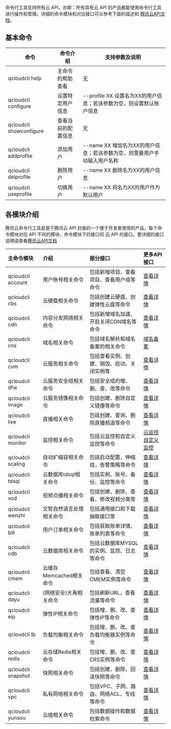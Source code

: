 命令行工具支持所有云 API，亦即：所有具有云 API 的产品都能使用命令行工具进行操作和管理。详细的命令模块和对应接口可以参考下面的描述和 [腾讯云API文档](https://www.qcloud.com/doc/api)。

## 基本命令
|    命令               | 命令介绍               | 支持参数及说明 |
| -------------------- | -----------------  |------ | 
|qcloudcli help 		| 主命令的帮助查看    |无      |
|qcloudcli configure    | 设置特定用户信息  |--profile XX 设置名为XX的用户信息；若该参数为空，则设置默认账户信息|
|qcloudcli showconfigure| 查看当前的配置信息  |无      |
|qcloudcli addprofile   | 添加用户        |--name XX 增加名为XX的用户信息；若该参数为空，则需要用户手动输入用户名称      |
|qcloudcli delprofile   | 删除用户        |--name XX 删除名为XX的用户信息|
|qcloudcli useprofile   | 切换用户      |--name XX 将名为XX的用户作为默认用户|

## 各模块介绍
腾讯云命令行工具是基于腾讯云 API 封装的一个便于开发者使用的产品，每个命令模块对应 API 不同的模块，命令模块下的接口同 云 API 的接口。更详细的接口说明请查看[腾讯云API文档](https://www.qcloud.com/doc/api)

| 主命令模块            | 介绍                | 部分接口  							    |更多API接口                                             |
|:----------------------| :-------------------|:----------------------------------------|:-------------------------------------------------------| 
|qcloudcli account      |用户账号相关命令     |包括新增项目、查看项目、查看用户组等命令 |[查看详情](https://www.qcloud.com/doc/api/403/4368)     |
|qcloudcli cbs          |云硬盘相关命令       |包括创建云硬盘、创建弹性云盘等命令       |[查看详情](https://www.qcloud.com/doc/api/364/2446)     |
|qcloudcli cdn          |内容分发网络相关命令 |包括新增域名加速、开启关闭CDN域名等命令  |[查看详情](https://www.qcloud.com/doc/api/231/1723)     |
|qcloudcli cns          |域名相关命令         |包括域名解析和域名备案的相关命令         |[域名备案](https://www.qcloud.com/doc/api/263/1213)                          |
|qcloudcli cvm          |云服务相关命令       |包括查看实例、创建、销毁、启动、关闭实例等|[查看详情](https://www.qcloud.com/doc/api/229/569#2.-.E5.AE.9E.E4.BE.8B.E7.9B.B8.E5.85.B3.E6.8E.A5.E5.8F.A3)  
|qcloudcli dfw          |云服务安全组相关命令 |包括安全组的增、删、查、改等命令         |[查看详情](https://www.qcloud.com/doc/api/229/569#5.-.E5.AE.89.E5.85.A8.E7.BB.84.E7.9B.B8.E5.85.B3.E6.8E.A5.E5.8F.A3)|
|qcloudcli image        |云服务镜像相关命令   |包括创建、删除自定义镜像等命令           |[查看详情](https://www.qcloud.com/doc/api/229/569#3.-.E9.95.9C.E5.83.8F.E7.9B.B8.E5.85.B3.E6.8E.A5.E5.8F.A3)     |
|qcloudcli live         |直播相关命令         |包括创建、查询、删除直播频道等命令       |[查看详情](https://www.qcloud.com/doc/api/258/4714)     |
|qcloudcli monitor      |监控相关命令         |包括云监控和自定义监控等命令             |[云监控](https://www.qcloud.com/doc/api/405/4474) [自定义监控](https://www.qcloud.com/doc/api/255/1786) |
|qcloudcli scaling      |自动扩缩容相关命令   |包括启动配置，伸缩组，告警策略等命令     |[查看详情](https://www.qcloud.com/doc/api/372/3174)     |
|qcloudcli tdsql        |云数据库tdsql相关命令|包括实例、账号、备份、监控等命令         |[查看详情](https://www.qcloud.com/doc/api/309/5374)     |        
|qcloudcli vod          |视频点播相关命令     |包括创建、删除、查看、修改视频分类等     |[查看详情](https://www.qcloud.com/doc/api/257/1965)     |
|qcloudcli wenzhi       |文智自然语言处理相关命令|包括通用接口和下载抽取接口等          |[查看详情](https://www.qcloud.com/doc/api/307/2050)     |
|qcloudcli bill         |用户订单相关命令     |包括获取账单详情、账单列表等命令         |[查看详情](https://www.qcloud.com/doc/api/229/1351)     |
|qcloudcli cdb          |云数据库相关命令     |包括云数据库MYSQL的实例、监控、日志等命令|[查看详情](https://www.qcloud.com/doc/api/253/1210)     |
|qcloudcli cmem         |云缓存Memcached相关命令|包括查看、清空CMEM实例等命令           |[查看详情](https://www.qcloud.com/doc/api/261/1763)     |
|qcloudcli dayu|(网络安全)大禹相关命令|包括刷新URL，查看流量等命令             |[查看详情](https://www.qcloud.com/doc/api/361/2315)     |
|qcloudcli eip          |弹性IP相关命令       |包括增、删、改、查弹性IP等命令           |[查看详情](https://www.qcloud.com/doc/api/229/569#6.-.E5.BC.B9.E6.80.A7ip.E7.9B.B8.E5.85.B3.E6.8E.A5.E5.8F.A3)|
|qcloudcli lb           |负载均衡相关命令     |包括增、删、改、查负载均衡器实例等命令   |[查看详情](https://www.qcloud.com/doc/api/244)          |
|qcloudcli redis        |云存储Redis相关命令  |包括增、删、改、查CRS实例等命令          |[查看详情](https://www.qcloud.com/doc/api/260)          |
|qcloudcli snapshot|快照相关命令         |包括创建、删除、回滚快照等命令           |[查看详情](https://www.qcloud.com/doc/api/364/2446#3.-.E5.BF.AB.E7.85.A7.E7.9B.B8.E5.85.B3.E6.8E.A5.E5.8F.A3)|
|qcloudcli vpc          |私有网络相关命令     |包括VPC、子网、路由、网络ACL、专线等命令 |[查看详情](https://www.qcloud.com/doc/api/245/909)      |
|qcloudcli yunsou       |云搜相关命令         |包括数据操作和数据检索命令               |[查看详情](https://www.qcloud.com/doc/api/256/1990)     |
